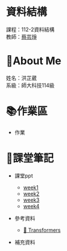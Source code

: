 # 資料結構
課程：112-2資料結構  
教師：[蔡芸琤](https://github.com/pecu?tab=repositories)
# :sheep:About Me
姓名：洪芷葳  
系級：師大科技114級
# :books:作業區
+ 作業
# :closed_book:課堂筆記
+ 課堂ppt  
    +  [week1](https://docs.google.com/presentation/d/1XHngMihySFJdtavwBlt0JdG-9lrJmFY4-YDZOrP1eQU/edit#slide=id.p)
    +  [week2](https://docs.google.com/presentation/d/1wX0zNiCGibklyF9yY145saurS7IyRvZY9_JwT1LnBas/edit#slide=id.p)
    +  [week3](https://docs.google.com/presentation/d/1E356joF2_dOmema7ki1Fh5rJ2l87XD-QU7xwpk_cbTY/edit#slide=id.p)
    +  [week4](https://docs.google.com/presentation/d/1vwAhugIA8sGYY335p7dOT2ksgsXzp9ofk44BS7vOpy4/edit#slide=id.p)
   

+ 參考資料
    +  [🤗 Transformers](https://huggingface.co/docs/transformers/installation)
+ 補充資料
    
